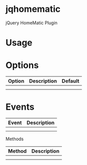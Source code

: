 jqhomematic
===========

jQuery HomeMatic Plugin


Usage
=====

Options
=======
| Option    | Description   | Default   |
| --------- | ------------- | --------- |
|           |               |           |
|           |               |           |


Events
======
| Event     | Description   |
| --------- | ------------- |
|           |               |
|           |               |

Methods

| Method    | Description   |
| --------- | ------------- |
|           |               |
|           |               |

